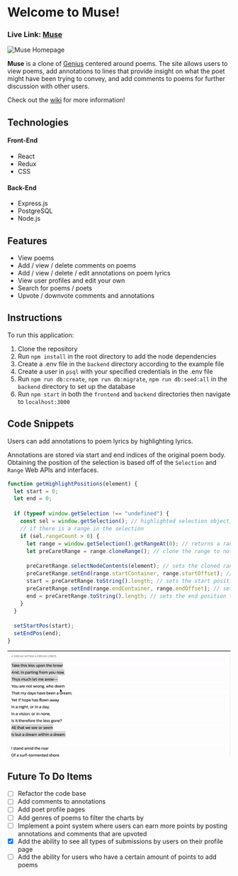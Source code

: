 # Welcome to Muse!

### **Live Link: [Muse](https://muse.hyekim.me/)**

![Muse Homepage](/readme/homepage.gif)

**Muse** is a clone of [Genius](https://genius.com/) centered around poems. The site allows users to view poems, add annotations to lines that provide insight on what the poet might have been trying to convey, and add comments to poems for further discussion with other users.

Check out the [wiki](https://github.com/hye-kim/muse-app/wiki) for more information!

## Technologies

#### Front-End

- React
- Redux
- CSS

#### Back-End

- Express.js
- PostgreSQL
- Node.js

## Features

- View poems
- Add / view / delete comments on poems
- Add / view / delete / edit annotations on poem lyrics
- View user profiles and edit your own
- Search for poems / poets
- Upvote / downvote comments and annotations

## Instructions

To run this application:

1. Clone the repository
2. Run `npm install` in the root directory to add the node dependencies
3. Create a .env file in the `backend` directory according to the example file
4. Create a user in `psql` with your specified credentials in the .env file
5. Run `npm run db:create`, `npm run db:migrate`, `npm run db:seed:all` in the `backend` directory to set up the database
6. Run `npm start` in both the `frontend` and `backend` directories then navigate to `localhost:3000`

## Code Snippets

Users can add annotations to poem lyrics by highlighting lyrics.

Annotations are stored via start and end indices of the original poem body. Obtaining the position of the selection is based off of the `Selection` and `Range` Web APIs and interfaces.

```js
function getHighlightPositions(element) {
  let start = 0;
  let end = 0;

  if (typeof window.getSelection !== "undefined") {
    const sel = window.getSelection(); // highlighted selection object, which represents the text selected by user
    // if there is a range in the selection
    if (sel.rangeCount > 0) {
      let range = window.getSelection().getRangeAt(0); // returns a range object which contains the startOffset and endOffset
      let preCaretRange = range.cloneRange(); // clone the range to not mutate the original range

      preCaretRange.selectNodeContents(element); // sets the cloned range to contain the contents of the element, startOffset = 0, endOffset = the number of child nodes in the element
      preCaretRange.setEnd(range.startContainer, range.startOffset); // sets the end position of the range to the number of characters from the start of the start container to the boundary point of the range
      start = preCaretRange.toString().length; // sets the start position to the length of the range in string form
      preCaretRange.setEnd(range.endContainer, range.endOffset); // sets the end position of the range to the number of characters from the start of the endContainer to the boundary point of the range
      end = preCaretRange.toString().length; // sets the end position to the length of the range in string form
    }
  }

  setStartPos(start);
  setEndPos(end);
}
```
![Muse Annotation](/readme/annotation.gif)


## Future To Do Items
- [ ] Refactor the code base
- [ ] Add comments to annotations
- [ ] Add poet profile pages
- [ ] Add genres of poems to filter the charts by
- [ ] Implement a point system where users can earn more points by posting annotations and comments that are upvoted
- [X] Add the ability to see all types of submissions by users on their profile page
- [ ] Add the ability for users who have a certain amount of points to add poems
